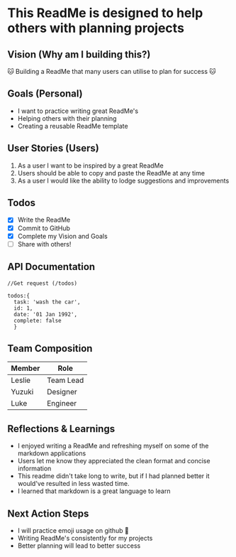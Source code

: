 # This ReadMe is designed to help others with planning projects

## Vision (Why am I building this?)

:cat: Building a ReadMe that many users can utilise to plan for success :cat:

## Goals (Personal)
* I want to practice writing great ReadMe's
* Helping others with their planning
* Creating a reusable ReadMe template

## User Stories (Users)
1. As a user I want to be inspired by a great ReadMe
2. Users should be able to copy and paste the ReadMe at any time
3. As a user I would like the ability to lodge suggestions and improvements

## Todos 
- [x] Write the ReadMe
- [x] Commit to GitHub
- [x] Complete my Vision and Goals
- [ ] Share with others!

## API Documentation
```
//Get request (/todos) 

todos:{
  task: 'wash the car',
  id: 1,
  date: '01 Jan 1992',
  complete: false
  }

```
## Team Composition

Member | Role
------------ | -------------
Leslie | Team Lead
Yuzuki | Designer
Luke | Engineer

## Reflections & Learnings
- I enjoyed writing a ReadMe and refreshing myself on some of the markdown applications
- Users let me know they appreciated the clean format and concise information
- This readme didn't take long to write, but if I had planned better it would've resulted in less wasted time.
- I learned that markdown is a great language to learn

## Next Action Steps
* I will practice emoji usage on github :whale:
* Writing ReadMe's consistently for my projects
* Better planning will lead to better success
